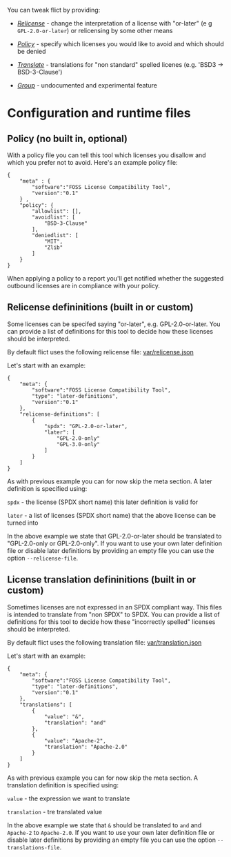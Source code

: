 <!--
SPDX-FileCopyrightText: 2021 Henrik Sandklef <hesa@sandklef.com>

SPDX-License-Identifier: GPL-3.0-or-later
-->

You can tweak flict by providing:

* [_Relicense_](#relicense) - change the interpretation of a license with "or-later" (e g `GPL-2.0-or-later`) or relicensing by some other means

* [_Policy_](#policy) - specify which licenses you would like to avoid and which should be denied

* [_Translate_](#translate) - translations for "non standard" spelled licenes (e.g. 'BSD3 -> BSD-3-Clause')

* [_Group_](#group) - undocumented and experimental feature

# Configuration and runtime files 

<a name="policy"></a>
## Policy (no built in, optional)

With a policy file you can tell this tool which licenses you disallow
and which you prefer not to avoid. Here's an example policy file:

```
{
    "meta" : {
        "software":"FOSS License Compatibility Tool",
        "version":"0.1"
    } ,
    "policy": {
        "allowlist": [],
        "avoidlist": [
            "BSD-3-Clause"
        ],
        "deniedlist": [
            "MIT",
            "Zlib"
        ]
    }
}
```

When applying a policy to a report you'll get notified whether the
suggested outbound licenses are in compliance with your policy.

<a name="relicense"></a>
## Relicense defininitions (built in or custom)

Some licenses can be specifed saying "or-later", e.g.
GPL-2.0-or-later. You can provide a list of definitions for this tool
to decide how these licenses should be interpreted.

By default flict uses the following relicense file: [var/relicense.json](var/relicense.json)

Let's start with an example:


```
{
    "meta": {
        "software":"FOSS License Compatibility Tool",
        "type": "later-definitions",
        "version":"0.1"
    },
    "relicense-definitions": [
        {
            "spdx": "GPL-2.0-or-later",
            "later": [
                "GPL-2.0-only"
                "GPL-3.0-only"
            ]
        }
    ]
}
```

As with previous example you can for now skip the meta section. A later definition is specified using:

```spdx``` - the license (SPDX short name) this later definition is valid for

```later``` - a list of licenses (SPDX short name) that the above license can be turned into

In the above example we state that GPL-2.0-or-later should be
translated to "GPL-2.0-only or GPL-2.0-only". If you want to use your
own later definition file or disable later definitions by providing an
empty file you can use the option ```--relicense-file```.

<a name="translate"></a>
## License translation defininitions (built in or custom)

Sometimes licenses are not expressed in an SPDX compliant way. This
files is intended to translate from "non SPDX" to SPDX. You can
provide a list of definitions for this tool to decide how these
"incorrectly spelled" licenses should be interpreted.

By default flict uses the following translation file: [var/translation.json](var/translation.json)

Let's start with an example:


```
{
    "meta": {
        "software":"FOSS License Compatibility Tool",
        "type": "later-definitions",
        "version":"0.1"
    },
    "translations": [
        {
            "value": "&",
            "translation": "and"
        },
        {
            "value": "Apache-2",
            "translation": "Apache-2.0"
        }
    ]
}
```

As with previous example you can for now skip the meta section. A translation definition is specified using:

```value``` - the expression we want to translate

```translation``` - tre translated value

In the above example we state that `&` should be
translated to `and` and `Apache-2` to `Apache-2.0`. If you want to use your
own later definition file or disable later definitions by providing an
empty file you can use the option ```--translations-file```.
